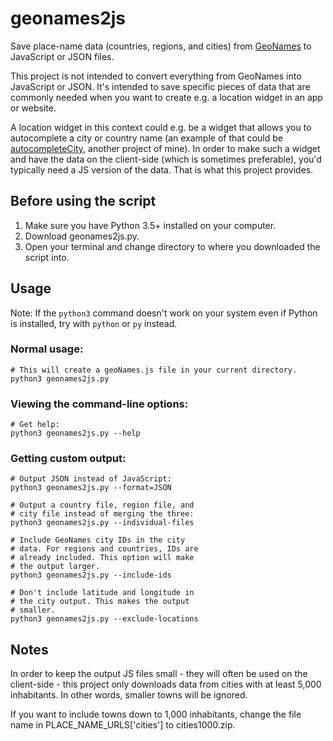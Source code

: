 # geonames2js

Save place-name data (countries, regions, and cities) from [GeoNames](https://www.geonames.org/) to JavaScript or JSON files.

This project is not intended to convert everything from GeoNames into JavaScript or JSON. It's intended to save specific pieces of data that are commonly needed when you want to create e.g. a location widget in an app or website.

A location widget in this context could e.g. be a widget that allows you to autocomplete a city or country name (an example of that could be [autocompleteCity](https://github.com/kode95/autocompleteCity), another project of mine). In order to make such a widget and have the data on the client-side (which is sometimes preferable), you'd typically need a JS version of the data. That is what this project provides.



## Before using the script

1. Make sure you have Python 3.5+ installed on your computer.
1. Download geonames2js.py.
1. Open your terminal and change directory to where you downloaded the script into.



## Usage

Note: If the ```python3``` command doesn't work on your system even if Python is installed, try with ```python``` or ```py``` instead.

### Normal usage:
```shell
# This will create a geoNames.js file in your current directory.
python3 geonames2js.py
```

### Viewing the command-line options:
```shell
# Get help:
python3 geonames2js.py --help
```

### Getting custom output:
```shell
# Output JSON instead of JavaScript:
python3 geonames2js.py --format=JSON

# Output a country file, region file, and
# city file instead of merging the three:
python3 geonames2js.py --individual-files

# Include GeoNames city IDs in the city
# data. For regions and countries, IDs are
# already included. This option will make
# the output larger.
python3 geonames2js.py --include-ids

# Don't include latitude and longitude in
# the city output. This makes the output
# smaller.
python3 geonames2js.py --exclude-locations

```



## Notes

In order to keep the output JS files small - they will often be used on the client-side - this project only downloads data from cities with at least 5,000 inhabitants. In other words, smaller towns will be ignored.

If you want to include towns down to 1,000 inhabitants, change the file name in PLACE_NAME_URLS['cities'] to cities1000.zip.
